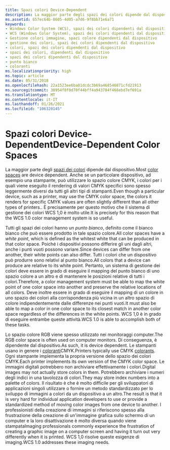 ```yaml
---
title: Spazi colori Device-Dependent
description: La maggior parte degli spazi dei colori dipende dal dispositivo.
ms.assetid: 657ec64b-8605-4d05-a7d6-9f8bb71e6a71
keywords:
- Windows Color System (WCS), spazi dei colori dipendenti dal dispositivo
- WCS (Windows Color System), spazi dei colori dipendenti dal dispositivo
- Gestione colori immagine, spazi colore dipendenti dal dispositivo
- gestione dei colori, spazi dei colori dipendenti dal dispositivo
- colori, spazi dei colori dipendenti dal dispositivo
- spazi dei colori, dipendenti dal dispositivo
- spazi dei colori dipendenti dal dispositivo
- punto bianco
- coloranti
ms.localizationpriority: high
ms.topic: article
ms.date: 05/31/2018
ms.openlocfilehash: 22a1523ee6ba81dcdc3b69a468546871cfd21913
ms.sourcegitcommit: 38954f8f0d70f44bff4a943784f468ebd7ef691a
ms.translationtype: MT
ms.contentlocale: it-IT
ms.lasthandoff: 01/26/2021
ms.locfileid: "106320145"
---
```

# <a name="device-dependent-color-spaces"></a><span data-ttu-id="a2af9-112">Spazi colori Device-Dependent</span><span class="sxs-lookup"><span data-stu-id="a2af9-112">Device-Dependent Color Spaces</span></span>

<span data-ttu-id="a2af9-113">La maggior parte degli [spazi dei colori](c.md) dipende dal dispositivo.</span><span class="sxs-lookup"><span data-stu-id="a2af9-113">Most [color spaces](c.md) are device dependent.</span></span> <span data-ttu-id="a2af9-114">Anche se un particolare dispositivo, ad esempio una stampante, può utilizzare lo spazio colore CMYK, i colori per i quali viene eseguito il rendering di valori CMYK specifici sono spesso leggermente diversi da tutti gli altri tipi di stampanti.</span><span class="sxs-lookup"><span data-stu-id="a2af9-114">Even though a particular device, such as a printer, may use the CMYK color space, the colors it renders for specific CMYK values are often slightly different than all other types of printers..</span></span> <span data-ttu-id="a2af9-115">È precisamente per questo motivo che il sistema di gestione dei colori WCS 1,0 è molto utile.</span><span class="sxs-lookup"><span data-stu-id="a2af9-115">It is precisely for this reason that the WCS 1.0 color management system is so useful.</span></span>

<span data-ttu-id="a2af9-116">Tutti gli spazi dei colori hanno un *punto bianco*, definito come il bianco bianco che può essere prodotto in tale spazio colore.</span><span class="sxs-lookup"><span data-stu-id="a2af9-116">All color spaces have a *white point*, which is defined as the whitest white that can be produced in that color space.</span></span> <span data-ttu-id="a2af9-117">Poiché i dispositivi possono differire gli uni dagli altri, anche i punti vuoti possono variare.</span><span class="sxs-lookup"><span data-stu-id="a2af9-117">Since devices can differ from one another, their white points can also differ.</span></span> <span data-ttu-id="a2af9-118">Tutti i colori che un dispositivo può produrre sono relativi al punto bianco.</span><span class="sxs-lookup"><span data-stu-id="a2af9-118">All colors that a device can produce are relative to its white point.</span></span> <span data-ttu-id="a2af9-119">Pertanto, un sistema di gestione dei colori deve essere in grado di eseguire il mapping del punto bianco di uno spazio colore a un altro e di mantenere le posizioni relative di tutti i colori.</span><span class="sxs-lookup"><span data-stu-id="a2af9-119">Therefore, a color management system must be able to map the white point of one color space into another and preserve the relative locations of all colors.</span></span> <span data-ttu-id="a2af9-120">Deve inoltre essere in grado di eseguire il mapping di un colore in uno spazio dei colori alla corrispondenza più vicina in un altro spazio di colore indipendentemente dalle differenze nei punti vuoti.</span><span class="sxs-lookup"><span data-stu-id="a2af9-120">It must also be able to map a color in one color space to its closest match in another color space regardless of the differences in the white points.</span></span> <span data-ttu-id="a2af9-121">WCS 1,0 è in grado di eseguire entrambe queste attività.</span><span class="sxs-lookup"><span data-stu-id="a2af9-121">WCS 1.0 is able to accomplish both of these tasks.</span></span>

<span data-ttu-id="a2af9-122">Lo spazio colore RGB viene spesso utilizzato nei monitoraggi computer.</span><span class="sxs-lookup"><span data-stu-id="a2af9-122">The RGB color space is often used on computer monitors.</span></span> <span data-ttu-id="a2af9-123">Di conseguenza, è dipendente dal dispositivo.</span><span class="sxs-lookup"><span data-stu-id="a2af9-123">As such, it is device dependent.</span></span> <span data-ttu-id="a2af9-124">Le stampanti usano in genere i [coloranti](c.md)CMYK.</span><span class="sxs-lookup"><span data-stu-id="a2af9-124">Printers typically use CMYK [colorants](c.md).</span></span> <span data-ttu-id="a2af9-125">Ogni stampante implementa la propria versione dello spazio dei colori CMYK.</span><span class="sxs-lookup"><span data-stu-id="a2af9-125">Each printer implements its own version of the CMYK color space.</span></span> <span data-ttu-id="a2af9-126">Le immagini digitali potrebbero non archiviare effettivamente i colori.</span><span class="sxs-lookup"><span data-stu-id="a2af9-126">Digital images may not actually store colors in them.</span></span> <span data-ttu-id="a2af9-127">Potrebbero archiviare i numeri degli indici in una tavolozza di colori.</span><span class="sxs-lookup"><span data-stu-id="a2af9-127">They may store index numbers into a palette of colors.</span></span> <span data-ttu-id="a2af9-128">Il risultato è che è molto difficile per gli sviluppatori di applicazioni singoli utilizzare o fornire un metodo standardizzato per lo sviluppo di immagini a colori da un dispositivo a un altro.</span><span class="sxs-lookup"><span data-stu-id="a2af9-128">The result is that it is very hard for individual application developers to use or provide a standardized method of moving color images from one device to another.</span></span> <span data-ttu-id="a2af9-129">I professionisti della creazione di immagini si riferiscono spesso alla frustrazione della creazione di un'immagine grafica sullo schermo di un computer e la loro disattivazione è molto diversa quando viene stampata</span><span class="sxs-lookup"><span data-stu-id="a2af9-129">Imaging professionals commonly experience the frustration of creating a graphic image on a computer screen and having it turn out very differently when it is printed.</span></span> <span data-ttu-id="a2af9-130">WCS 1,0 risolve queste esigenze di imaging.</span><span class="sxs-lookup"><span data-stu-id="a2af9-130">WCS 1.0 addresses these imaging needs.</span></span>

 

 




